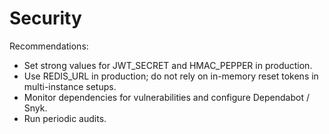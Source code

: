 # Security

Recommendations:

- Set strong values for JWT_SECRET and HMAC_PEPPER in production.
- Use REDIS_URL in production; do not rely on in-memory reset tokens in multi-instance setups.
- Monitor dependencies for vulnerabilities and configure Dependabot / Snyk.
- Run periodic audits.

